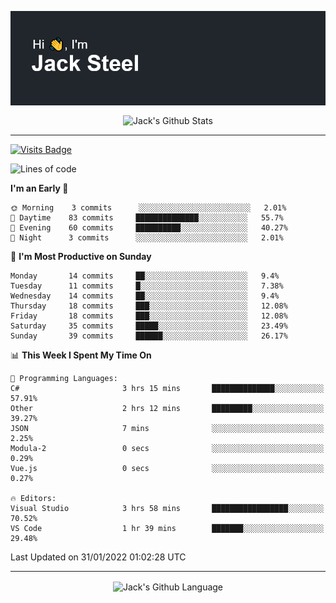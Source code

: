 <p align="center">
  <img align="center" src="https://github.com/JackSteel97/JackSteel97/blob/main/header.png?raw=true" alt="Hi, I'm Jack Steel" /> 
 </p>
<p align="center">
 <img align="center" src="https://github-readme-stats.vercel.app/api?username=jacksteel97&show_icons=true&count_private=true&theme=dracula" alt="Jack's Github Stats" /> 
</p>

<hr/>

[![Visits Badge](https://badges.pufler.dev/visits/JackSteel97/JackSteel97?color=blue&label=Profile%20Visits)](https://github.com/JackSteel97)
<!--START_SECTION:waka-->
![Lines of code](https://img.shields.io/badge/From%20Hello%20World%20I%27ve%20Written-903%20Thousand%20lines%20of%20code-blue)

**I'm an Early 🐤** 

```text
🌞 Morning    3 commits      ░░░░░░░░░░░░░░░░░░░░░░░░░   2.01% 
🌆 Daytime    83 commits     ██████████████░░░░░░░░░░░   55.7% 
🌃 Evening    60 commits     ██████████░░░░░░░░░░░░░░░   40.27% 
🌙 Night      3 commits      ░░░░░░░░░░░░░░░░░░░░░░░░░   2.01%

```
📅 **I'm Most Productive on Sunday** 

```text
Monday       14 commits     ██░░░░░░░░░░░░░░░░░░░░░░░   9.4% 
Tuesday      11 commits     █░░░░░░░░░░░░░░░░░░░░░░░░   7.38% 
Wednesday    14 commits     ██░░░░░░░░░░░░░░░░░░░░░░░   9.4% 
Thursday     18 commits     ███░░░░░░░░░░░░░░░░░░░░░░   12.08% 
Friday       18 commits     ███░░░░░░░░░░░░░░░░░░░░░░   12.08% 
Saturday     35 commits     █████░░░░░░░░░░░░░░░░░░░░   23.49% 
Sunday       39 commits     ██████░░░░░░░░░░░░░░░░░░░   26.17%

```


📊 **This Week I Spent My Time On** 

```text
💬 Programming Languages: 
C#                       3 hrs 15 mins       ██████████████░░░░░░░░░░░   57.91% 
Other                    2 hrs 12 mins       █████████░░░░░░░░░░░░░░░░   39.27% 
JSON                     7 mins              ░░░░░░░░░░░░░░░░░░░░░░░░░   2.25% 
Modula-2                 0 secs              ░░░░░░░░░░░░░░░░░░░░░░░░░   0.29% 
Vue.js                   0 secs              ░░░░░░░░░░░░░░░░░░░░░░░░░   0.27%

🔥 Editors: 
Visual Studio            3 hrs 58 mins       █████████████████░░░░░░░░   70.52% 
VS Code                  1 hr 39 mins        ███████░░░░░░░░░░░░░░░░░░   29.48%

```


 Last Updated on 31/01/2022 01:02:28 UTC
<!--END_SECTION:waka-->

<hr/>

<p align="center">
    <img align="center" src="https://github-readme-stats.vercel.app/api/top-langs/?username=jacksteel97&langs_count=10&layout=compact&theme=dracula" alt="Jack's Github Language" /> 
</p>
